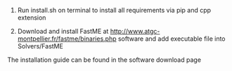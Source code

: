 

1) Run install.sh on terminal to install all requirements via pip and cpp extension

2) Download and install FastME at http://www.atgc-montpellier.fr/fastme/binaries.php software 
and add executable file <fastme> into Solvers/FastME

The installation guide can be found in the software download page